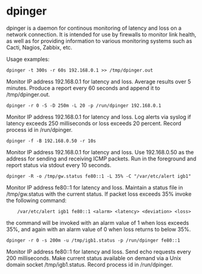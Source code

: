# dpinger

dpinger is a daemon for continous monitoring of latency and loss on a network connection. It is
intended for use by firewalls to monitor link health, as well as for providing information to
various monitoring systems such as Cacti, Nagios, Zabbix, etc. 

Usage examples:

    dpinger -t 300s -r 60s 192.168.0.1 >> /tmp/dpinger.out

Monitor IP address 192.168.0.1 for latency and loss. Average results over 5 minutes.
Produce a report every 60 seconds and append it to /tmp/dpinger.out.

    dpinger -r 0 -S -D 250m -L 20 -p /run/dpinger 192.168.0.1

  Monitor IP address 192.168.0.1 for latency and loss. Log alerts via syslog if latency
  exceeds 250 milliseconds or loss exceeds 20 percent. Record process id in /run/dpinger.

    dpinger -f -B 192.168.0.50 -r 10s

  Monitor IP address 192.168.0.1 for latency and loss. Use 192.168.0.50 as the address
  for sending and receiving ICMP packets. Run in the foreground and report status via
  stdout every 10 seconds.

    dpinger -R -o /tmp/gw.status fe80::1 -L 35% -C "/var/etc/alert igb1"

  Monitor IP address fe80::1 for latency and loss. Maintain a status file in
  /tmp/gw.status with the current status. If packet loss exceeds 35% invoke the following
  command:
  
        /var/etc/alert igb1 fe80::1 <alarm> <latency> <deviation> <loss>
  
  the command will be invoked with an alarm value of 1 when loss exceeds 35%, and again
  with an alarm value of 0 when loss returns to below 35%.
  
    dpinger -r 0 -s 200m -u /tmp/igb1.status -p /run/dpinger fe80::1

  Monitor IP address fe80::1 for latency and loss. Send echo requests every 200 milliseconds.
  Make current status available on demand via a Unix domain socket /tmp/igb1.status. Record
  process id in /run/dpinger.
